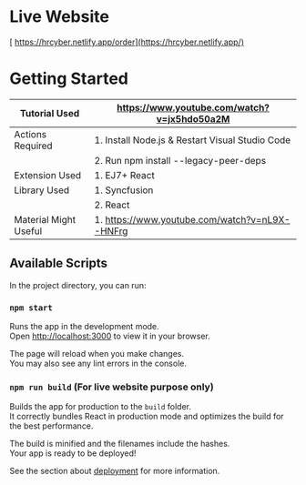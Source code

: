 # Live Website
[ https://hrcyber.netlify.app/order](https://hrcyber.netlify.app/)
 
# Getting Started 
| Tutorial Used | https://www.youtube.com/watch?v=jx5hdo50a2M |
| -------- | --------------- |
| Actions Required | 1. Install Node.js & Restart Visual Studio Code |
|                  | 2. Run npm install --legacy-peer-deps |
| Extension Used | 1. EJ7+ React |
| Library Used | 1. Syncfusion |
|  | 2. React |
| Material Might Useful | 1. https://www.youtube.com/watch?v=nL9X--HNFrg |

## Available Scripts
In the project directory, you can run:
### `npm start`

Runs the app in the development mode.\
Open [http://localhost:3000](http://localhost:3000) to view it in your browser.

The page will reload when you make changes.\
You may also see any lint errors in the console.

### `npm run build` (For live website purpose only)

Builds the app for production to the `build` folder.\
It correctly bundles React in production mode and optimizes the build for the best performance.

The build is minified and the filenames include the hashes.\
Your app is ready to be deployed!

See the section about [deployment](https://facebook.github.io/create-react-app/docs/deployment) for more information.
